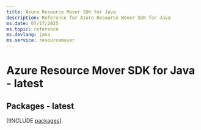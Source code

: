 ```yaml
---
title: Azure Resource Mover SDK for Java
description: Reference for Azure Resource Mover SDK for Java
ms.date: 07/17/2025
ms.topic: reference
ms.devlang: java
ms.service: resourcemover
---
```

# Azure Resource Mover SDK for Java - latest
## Packages - latest
[!INCLUDE [packages](resource-mover-index.md)]